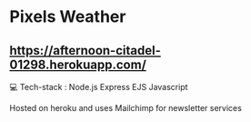 # Pixels Weather
## https://afternoon-citadel-01298.herokuapp.com/

💻 Tech-stack : Node.js Express EJS Javascript 

Hosted on heroku and uses Mailchimp for newsletter services

